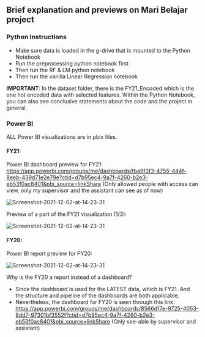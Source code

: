 ## Brief explanation and previews on Mari Belajar project

### Python Instructions
- Make sure data is loaded in the g-drive that is mounted to the Python Notebook
- Run the preprocessing python notebook first
- Then run the RF & LM python notebook
- Then run the vanilla Linear Regression notebook 

**IMPORTANT**: In the dataset folder, there is the FY21_Encoded which is the one hot encoded data with selected features. Within the Python Notebook, you can also see conclusive statements about the code and the project in general. 

### Power BI 

ALL Power BI visualizations are in pbix files. 

#### FY21:

Power BI dashboard preview for FY21: https://app.powerbi.com/groups/me/dashboards/fba9f3f3-4755-444f-8eeb-439d71e2e79e?ctid=d7b95ec4-9a7f-4260-b2e3-eb53f0ac8401&pbi_source=linkShare (Only allowed people with access can view, only my supervisor and the assistant can see as of now)

<img src='https://i.postimg.cc/2jQ80MdX/Screenshot-2021-12-02-at-14-23-31.png' border='0' alt='Screenshot-2021-12-02-at-14-23-31'/>

Preview of a part of the FY21 visualization (1/3):

<img src='https://i.postimg.cc/XNt7vtJF/Screenshot-2021-12-02-at-14-28-13.png' border='0' alt='Screenshot-2021-12-02-at-14-23-31'/>

#### FY20:

Power BI report preview for FY20: 

<img src='https://i.postimg.cc/sxFgf3PZ/Screenshot-2021-12-02-at-14-33-06.png' border='0' alt='Screenshot-2021-12-02-at-14-23-31'/>


Why is the FY20 a report instead of a dashboard?
- Since the dashboard is used for the LATEST data, which is FY21. And the structure and pipeline of the dashboards are both applicable. 
- Nevertheless, the dashboard for FY20 is seen through this link: https://app.powerbi.com/groups/me/dashboards/8566d17e-9725-4053-8dd7-97301bf3552f?ctid=d7b95ec4-9a7f-4260-b2e3-eb53f0ac8401&pbi_source=linkShare (Only see-able by supervisor and assistant)






